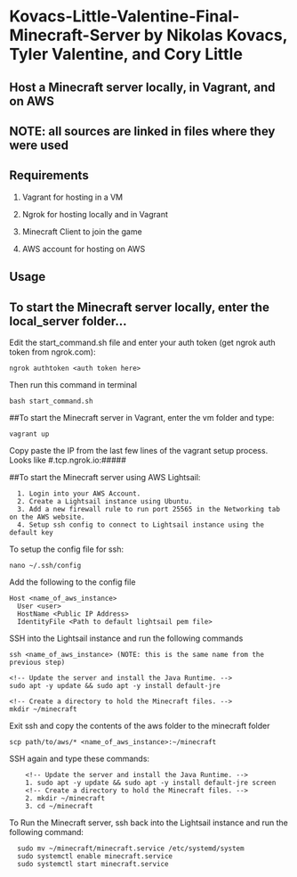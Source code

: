 # Kovacs-Little-Valentine-Final-Minecraft-Server by Nikolas Kovacs, Tyler Valentine, and Cory Little

## Host a Minecraft server locally, in Vagrant, and on AWS

## NOTE: all sources are linked in files where they were used

## Requirements

1. Vagrant for hosting in a VM

2. Ngrok for hosting locally and in Vagrant

3. Minecraft Client to join the game

4. AWS account for hosting on AWS

## Usage

## To start the Minecraft server locally, enter the local_server folder...

Edit the start_command.sh file and enter your auth token (get ngrok auth token from ngrok.com):
```
ngrok authtoken <auth token here>
```

Then run this command in terminal
```
bash start_command.sh
```

##To start the Minecraft server in Vagrant, enter the vm folder and type:

```
vagrant up
```

Copy paste the IP from the last few lines of the vagrant setup process. Looks like #.tcp.ngrok.io:#####

##To start the Minecraft server using AWS Lightsail:
```
  1. Login into your AWS Account.
  2. Create a Lightsail instance using Ubuntu.
  3. Add a new firewall rule to run port 25565 in the Networking tab on the AWS website.
  4. Setup ssh config to connect to Lightsail instance using the default key
```
To setup the config file for ssh:
```
nano ~/.ssh/config
```

Add the following to the config file
```
Host <name_of_aws_instance>
  User <user>
  HostName <Public IP Address>
  IdentityFile <Path to default lightsail pem file>
```

SSH into the Lightsail instance and run the following commands
```
ssh <name_of_aws_instance> (NOTE: this is the same name from the previous step)

<!-- Update the server and install the Java Runtime. -->
sudo apt -y update && sudo apt -y install default-jre

<!-- Create a directory to hold the Minecraft files. -->
mkdir ~/minecraft
```

Exit ssh and copy the contents of the aws folder to the minecraft folder
```
scp path/to/aws/* <name_of_aws_instance>:~/minecraft
```

SSH again and type these commands:
```
    <!-- Update the server and install the Java Runtime. -->
    1. sudo apt -y update && sudo apt -y install default-jre screen
    <!-- Create a directory to hold the Minecraft files. -->
    2. mkdir ~/minecraft
    3. cd ~/minecraft
```

  To Run the Minecraft server, ssh back into the Lightsail instance and run the following command:
```
  sudo mv ~/minecraft/minecraft.service /etc/systemd/system
  sudo systemctl enable minecraft.service
  sudo systemctl start minecraft.service
```
